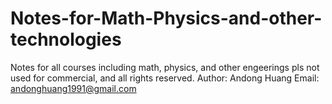 # Notes-for-Math-Physics-and-other-technologies
Notes for all courses including math, physics, and other engeerings 
pls not used for commercial, and all rights reserved.
Author: Andong Huang
Email: andonghuang1991@gmail.com
